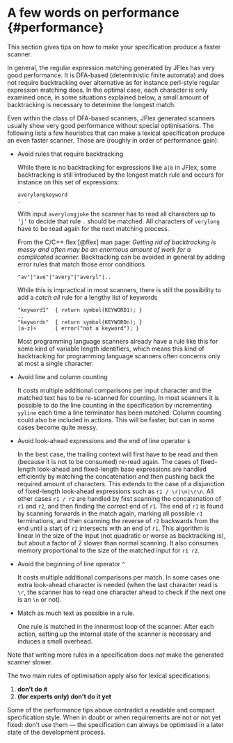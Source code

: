 <!--
  Copyright 2023, Gerwin Klein, Régis Décamps, Steve Rowe
  SPDX-License-Identifier: CC-BY-SA-4.0
-->

A few words on performance {#performance}
==========================

This section gives tips on how to make your specification produce a
faster scanner.

In general, the regular expression matching generated by JFlex has very good
performance. It is DFA-based (deterministic finite automata) and does not
require backtracking over alternative as for instance perl-style regular
expression matching does. In the optimal case, each character is only
examined once, in some situations explained below, a small amount of
backtracking is necessary to determine the longest match.

Even within the class of DFA-based scanners, JFlex generated scanners usually
show very good performance without special optimisations. The following lists
a few heuristics that can make a lexical specification produce an even faster
scanner. Those are (roughly in order of performance gain):

-   Avoid rules that require backtracking

    While there is no backtracking for expressions like `a|b` in JFlex, some
    backtracking is still introduced by the longest match rule and occurs for
    instance on this set of expressions:

        averylongkeyword
        .

    With input `averylongjoke` the scanner has to read all characters up
    to `’j’` to decide that rule `.` should be matched. All characters
    of `verylong` have to be read again for the next matching process.

    From the C/C++ flex [@flex] man page: *Getting rid of backtracking is
    messy and often may be an enormous amount of work for a complicated
    scanner.* Backtracking can be avoided in general by adding error rules
    that match those error conditions

        "av"|"ave"|"avery"|"averyl"|..

    While this is impractical in most scanners, there is still the
    possibility to add a _catch all_ rule for a lengthy list of keywords

        "keyword1"  { return symbol(KEYWORD1); } 
        .. 
        "keywordn"  { return symbol(KEYWORDn); }
        [a-z]+      { error("not a keyword"); }

    Most programming language scanners already have a rule like this for some
    kind of variable length identifiers, which means this kind of
    backtracking for programming language scanners often concerns only at
    most a single character.

-   Avoid line and column counting

    It costs multiple additional comparisons per input character and the
    matched text has to be re-scanned for counting. In most scanners it
    is possible to do the line counting in the specification by
    incrementing `yyline` each time a line terminator has been matched.
    Column counting could also be included in actions. This will be
    faster, but can in some cases become quite messy.

-   Avoid look-ahead expressions and the end of line operator `$`

    In the best case, the trailing context will first have to be read
    and then (because it is not to be consumed) re-read again. The cases
    of fixed-length look-ahead and fixed-length base expressions are
    handled efficiently by matching the concatenation and then pushing
    back the required amount of characters. This extends to the case of
    a disjunction of fixed-length look-ahead expressions such as
    `r1 / \r|\n|\r\n`. All other cases `r1 / r2` are handled by first
    scanning the concatenation of `r1` and `r2`, and then finding the
    correct end of `r1`. The end of `r1` is found by scanning forwards
    in the match again, marking all possible `r1` terminations, and then
    scanning the reverse of `r2` backwards from the end until a start of
    `r2` intersects with an end of `r1`. This algorithm is linear in the
    size of the input (not quadratic or worse as backtracking is), but
    about a factor of 2 slower than normal scanning. It also consumes
    memory proportional to the size of the matched input for `r1 r2`.

-   Avoid the beginning of line operator `^`

    It costs multiple additional comparisons per match. In some cases
    one extra look-ahead character is needed (when the last character
    read is `\r`, the scanner has to read one character ahead to check
    if the next one is an `\n` or not).

-   Match as much text as possible in a rule.

    One rule is matched in the innermost loop of the scanner. After each
    action, setting up the internal state of the scanner is necessary and
    induces a small overhead.

Note that writing more rules in a specification does *not* make the generated
scanner slower.

The two main rules of optimisation apply also for lexical specifications:

1.  **don’t do it**
2.  **(for experts only) don’t do it yet**

Some of the performance tips above contradict a readable and compact
specification style. When in doubt or when requirements are not or not
yet fixed: don’t use them — the specification can always be optimised in
a later state of the development process.

